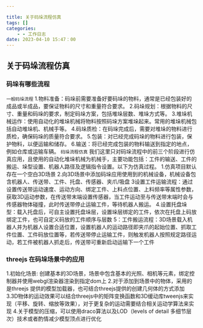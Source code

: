 ```yaml
---

title: 关于码垛流程仿真
tags: []
categories: 
    - - 工作日志
date: 2023-04-10 15:47：00
---
```

## 关于码垛流程仿真
### 码垛有哪些流程
``一般码垛流程``
1.物料准备：码垛前需要准备好要码垛的物料，通常是已经包装好的成品或半成品，要保证物料的尺寸和重量符合要求。
2.码垛规划：根据物料的尺寸、重量和码垛的要求，制定码垛方案，包括堆垛层数、堆垛方式等。
3.堆垛机械运作：使用自动化的堆垛机械将物料按照码垛方案堆垛起来。常用的堆垛机械包括自动堆垛机、机械手等。
4.码垛质检：在码垛完成后，需要对堆垛的物料进行质检，确保码垛的质量符合要求。
5.包装：对已经完成码垛的物料进行包装，保护物料，以便运输和储存。
6.输送：将已经完成包装的物料输送到指定的地点，例如仓库或运输车辆。
``码垛流程仿真``
我们这里只对码垛流程中的前三个阶段进行仿真应用，且使用的自动化堆垛机械为机械手，主要功能包括：工件的输送、工件的搬运、垛型设置、机器人路径及逻辑指令设置。以下为仿真过程。
1.仿真项目默认存在一个空白3D场景
2.向3D场景中添加码垛应用使用到的机械设备，机械设备包含机器人、传送带、工件、托盘、传感器、夹爪/吸盘
3设置工件运输流程：通过设置传送带运动速度、运动方向、绑定工件、上料点位置、上料频率等属性参数，获取3D运动参数，在传送带末端设置传感器，当工件运动至与传送带末端时会与传感器物体碰撞，此时传送带停止运输工件，等待机器人搬运。
4.设置托盘垛型：载入托盘后，可自主设置托盘垛层，设置垛层绑定的工件，依次在托盘上码放绑定工件，也可自定义码放的工件顺序与层数
5：工件搬运流程：3D场景载入机器人并为机器人设置合适位置，设置机器人的运动路径即夹爪的起始位置、抓取工件位置、工件码放位置等，若传送带停止运输工件，则触发机器人按照规定路径运动，若工件被机器人抓走后，传送带可重新启动运输下一个工件
### threejs 在码垛场景中的应用
1.初始化场景: 创建基本的3D场景，场景中包含基本的光照、相机等元素，绑定控制器并使用webgl渲染器渲染到指定dom上
2.对于添加到场景中的物体，采用的是threejs 提供的模型加载器，也可结合threejs提供的创建几何体的方式添加
3.3D物体的运动效果可以结合threejs中的矩阵变换函数和3D缓动库tweenjs来实现（平移、旋转、缩放等效果），对于更复杂的运动需要结合相关运动学算法来实现
4.关于模型的压缩，可以使用draco算法以及LOD（levels of detail 多细节层次）技术或者酌情减少模型顶点进行优化



